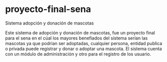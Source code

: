 # proyecto-final-sena
Sistema adopción y donación de mascotas

Este sistema de adopción y donación de mascotas, fue un proyecto final para el sena en el cúal los mayores benefiados del sistema serían las mascotas ya que podrían ser
adoptadas, cualquier persona, entidad publica o privada puede registrar y donar o adoptar una mascota.
El sistema cuenta con un módulo de administración y otro para el registro de los usuario.

